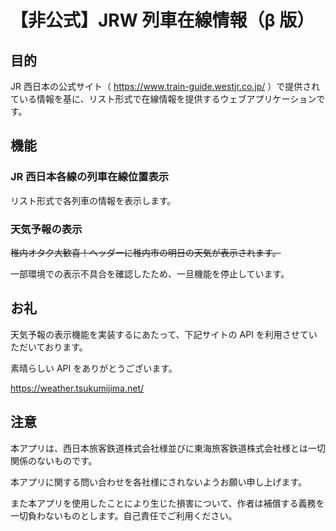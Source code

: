 # 【非公式】JRW 列車在線情報（β 版）

## 目的

JR 西日本の公式サイト（ https://www.train-guide.westjr.co.jp/ ）で提供されている情報を基に、リスト形式で在線情報を提供するウェブアプリケーションです。

## 機能

### JR 西日本各線の列車在線位置表示

リスト形式で各列車の情報を表示します。

### 天気予報の表示

~~稚内オタク大歓喜！ヘッダーに稚内市の明日の天気が表示されます。~~

一部環境での表示不具合を確認したため、一旦機能を停止しています。

## お礼

天気予報の表示機能を実装するにあたって、下記サイトの API を利用させていただいております。

素晴らしい API をありがとうございます。

https://weather.tsukumijima.net/

## 注意

本アプリは、西日本旅客鉄道株式会社様並びに東海旅客鉄道株式会社様とは一切関係のないものです。

本アプリに関する問い合わせを各社様にされないようお願い申し上げます。

また本アプリを使用したことにより生じた損害について、作者は補償する義務を一切負わないものとします。自己責任でご利用ください。
